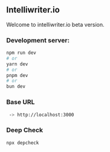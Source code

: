 ## Intelliwriter.io
Welcome to intelliwriter.io beta version.

### Development server:

```bash
npm run dev
# or
yarn dev
# or
pnpm dev
# or
bun dev
```

### Base URL
```bash
 -> http://localhost:3000
```

### Deep Check
```bash
npx depcheck
```
